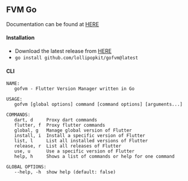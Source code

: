## FVM Go
Documentation can be found at [HERE](https://fvm.app/)


#### Installation
- Download the latest release from [HERE](https://github.com/lollipopkit/gofvm/releases)
- `go install github.com/lollipopkit/gofvm@latest`


#### CLI
```
NAME:
   gofvm - Flutter Version Manager written in Go

USAGE:
   gofvm [global options] command [command options] [arguments...]

COMMANDS:
   dart, d     Proxy dart commands
   flutter, f  Proxy flutter commands
   global, g   Manage global version of Flutter
   install, i  Install a specific version of Flutter
   list, l     List all installed versions of Flutter
   release, r  List all releases of Flutter
   use, u      Use a specific version of Flutter
   help, h     Shows a list of commands or help for one command

GLOBAL OPTIONS:
   --help, -h  show help (default: false)
```